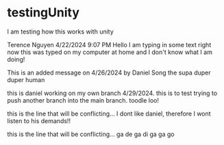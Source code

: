# testingUnity
 I am testing how this works with unity

Terence Nguyen 4/22/2024 9:07 PM
Hello I am typing in some text right now this was typed on my
computer at home and I don't know what I am doing!

This is an added message on 4/26/2024 by Daniel Song the supa duper duper human 

this is daniel working on my own branch 4/29/2024. this is to test trying to push another branch into the main branch. toodle loo! 

this is the line that will be conflicting... I dont like daniel, therefore I wont listen to his demands!!

this is the line that will be conflicting... ga de ga di ga ga go 

